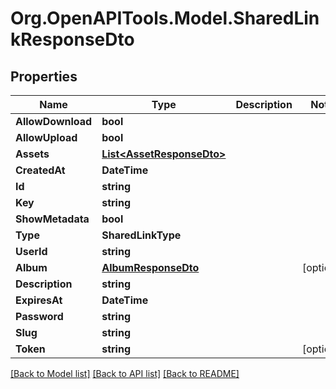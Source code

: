 # Org.OpenAPITools.Model.SharedLinkResponseDto

## Properties

Name | Type | Description | Notes
------------ | ------------- | ------------- | -------------
**AllowDownload** | **bool** |  | 
**AllowUpload** | **bool** |  | 
**Assets** | [**List&lt;AssetResponseDto&gt;**](AssetResponseDto.md) |  | 
**CreatedAt** | **DateTime** |  | 
**Id** | **string** |  | 
**Key** | **string** |  | 
**ShowMetadata** | **bool** |  | 
**Type** | **SharedLinkType** |  | 
**UserId** | **string** |  | 
**Album** | [**AlbumResponseDto**](AlbumResponseDto.md) |  | [optional] 
**Description** | **string** |  | 
**ExpiresAt** | **DateTime** |  | 
**Password** | **string** |  | 
**Slug** | **string** |  | 
**Token** | **string** |  | [optional] 

[[Back to Model list]](../../README.md#documentation-for-models) [[Back to API list]](../../README.md#documentation-for-api-endpoints) [[Back to README]](../../README.md)

